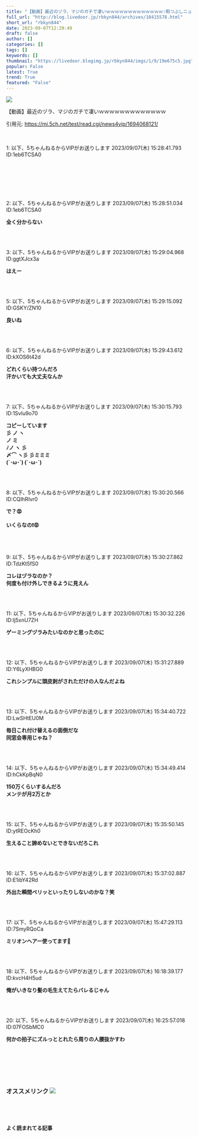 ```yaml
---
title: "【動画】最近のヅラ、マジのガチで凄いｗｗｗｗｗｗｗｗｗｗｗｗｗ:暇つぶしニュース"
full_url: "http://blog.livedoor.jp/rbkyn844/archives/10415578.html"
short_url: "rbkyn844"
date: 2023-09-07T12:29:49
draft: false
author: []
categories: []
tags: []
keywords: []
thumbnail: "https://livedoor.blogimg.jp/rbkyn844/imgs/1/9/19e675c5.jpg"
popular: False
latest: True
trend: True
featured: "False"
---
```


![](https://livedoor.blogimg.jp/rbkyn844/imgs/1/9/19e675c5.jpg)

<div><p>【動画】最近のヅラ、マジのガチで凄いｗｗｗｗｗｗｗｗｗｗｗｗｗ</p><p>引用元: <a href="https://mi.5ch.net/test/read.cgi/news4vip/1694068121/" target="_blank" title="">https://mi.5ch.net/test/read.cgi/news4vip/1694068121/ </a> </p><br><p class="res1">1: 以下、5ちゃんねるからVIPがお送りします 2023/09/07(木) 15:28:41.793 ID:1eb6TCSA0</p> <br><br> <br><br><br> <p class="res1">2: 以下、5ちゃんねるからVIPがお送りします 2023/09/07(木) 15:28:51.034 ID:1eb6TCSA0 </p> <p class="res2"><b> 全く分からない </b></p><br><br> <p class="res1">3: 以下、5ちゃんねるからVIPがお送りします 2023/09/07(木) 15:29:04.968 ID:ggtXJcx3a </p> <p class="res2"><b> はえー </b></p><br><br> <p class="res1">5: 以下、5ちゃんねるからVIPがお送りします 2023/09/07(木) 15:29:15.092 ID:GSKY/ZN10 </p> <p class="res2"><b> 良いね </b></p><br><br> <p class="res1">6: 以下、5ちゃんねるからVIPがお送りします 2023/09/07(木) 15:29:43.612 ID:kXOS6t42d </p> <p class="res2"><b> どれくらい持つんだろ <br> 汗かいても大丈夫なんか </b></p><br><br> <p class="res1">7: 以下、5ちゃんねるからVIPがお送りします 2023/09/07(木) 15:30:15.793 ID:1Svlu9o70 </p> <p class="res2"><b> コピーしています <br> 彡 ノ ヽ <br> ノ ミ <br> ﾉノ ヽ 彡 <br> 〆⌒ ヽ彡 彡ミミミ <br> (´･ω･`) (´･ω･`) </b></p><br><br> <p class="no-pc"></p> <p class="res1">8: 以下、5ちゃんねるからVIPがお送りします 2023/09/07(木) 15:30:20.566 ID:CQIhRIvr0 </p> <p class="res2"><b> で？😡 <br> <br> いくらなの❗😡 </b></p><br><br> <p class="res1">9: 以下、5ちゃんねるからVIPがお送りします 2023/09/07(木) 15:30:27.862 ID:TdzKt5fS0 </p> <p class="res2"><b> コレはヅラなのか？ <br> 何度も付け外しできるように見えん </b></p><br><br> <p class="res1">11: 以下、5ちゃんねるからVIPがお送りします 2023/09/07(木) 15:30:32.226 ID:Ij5xnU7ZH </p> <p class="res2"><b> ゲーミングヅラみたいなのかと思ったのに </b></p><br><br> <p class="res1">12: 以下、5ちゃんねるからVIPがお送りします 2023/09/07(木) 15:31:27.889 ID:Y6LyXHBG0 </p> <p class="res2"><b> これシンプルに頭皮剥がされただけの人なんだよね </b></p><br><br> <p class="res1">13: 以下、5ちゃんねるからVIPがお送りします 2023/09/07(木) 15:34:40.722 ID:LwSHtEU0M </p> <p class="res2"><b> 毎日これ付け替えるの面倒だな <br> 同窓会専用じゃね？ </b></p><br><br> <p class="res1">14: 以下、5ちゃんねるからVIPがお送りします 2023/09/07(木) 15:34:49.414 ID:hCkKpBqN0 </p> <p class="res2"><b> 150万くらいするんだろ <br> メンテが月2万とか </b></p><br><br> <p class="res1">15: 以下、5ちゃんねるからVIPがお送りします 2023/09/07(木) 15:35:50.145 ID:ytREOcKh0 </p> <p class="res2"><b> 生えること諦めないとできないだろこれ </b></p><br><br> <p class="res1">16: 以下、5ちゃんねるからVIPがお送りします 2023/09/07(木) 15:37:02.887 ID:E1ibY42Rd </p> <p class="res2"><b> 外出た瞬間ベリッといったりしないのかな？笑 </b></p><br><br> <p class="res1">17: 以下、5ちゃんねるからVIPがお送りします 2023/09/07(木) 15:47:29.113 ID:7SmyRQoCa </p> <p class="res2"><b> ミリオンヘアー使ってます🥺 </b></p><br><br> <p class="res1">18: 以下、5ちゃんねるからVIPがお送りします 2023/09/07(木) 16:18:39.177 ID:kvcH4H5ud </p> <p class="res2"><b> 俺がいきなり髪の毛生えてたらバレるじゃん </b></p><br><br> <p class="res1">20: 以下、5ちゃんねるからVIPがお送りします 2023/09/07(木) 16:25:57.018 ID:07FOSbMC0 </p> <p class="res2"><b> 何かの拍子にズルっととれたら周りの人腰抜かすわ </b></p><br><br> <p id="5077e33f033c4e934bb013c7c4eb8bbd"> </p><br> <br> <p class="no-pc"></p> <h3 class="linkh">オススメリンク <img src="http://blog.livedoor.jp/rbkyn844/ftp/fusagikom-fikergh.png"></h3> <p class="link2"> </p><br> <p class="no-pc"></p> <p class="no-pc"><br><p><b>よく読まれてる記事</b></p><br></p> </div>